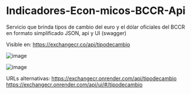# Indicadores-Econ-micos-BCCR-Api

Servicio que brinda tipos de cambio del euro y el dólar oficiales del BCCR en formato simplificado JSON, api y UI (swagger)

Visible en: https://exchangecr.co/api/tipodecambio

![image](https://user-images.githubusercontent.com/29576337/205358183-8fbefb7c-f77e-4781-a2e1-8fd7399dda0f.png)



![image](https://user-images.githubusercontent.com/29576337/208617700-6a0d017d-6b23-40cc-aaaa-4b1435b34de3.png)

URLs alternativas: 
https://exchangecr.onrender.com/api/tipodecambio
https://exchangecr.onrender.com/api/ui/#/tipodecambio


